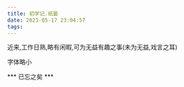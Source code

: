 ```yaml
---
title: 初学记.纸篓
date: 2021-05-17 23:04:57
tags:
---
```

近来,工作日熟,略有闲暇,可为无益有趣之事(未为无益,戏言之耳)

字体略小

*** 已忘之矣 ***